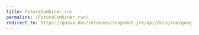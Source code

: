 ```yaml
---
title: FutureCombiner.run
permalink: /FutureCombiner.run/
redirect_to: https://guava.dev/releases/snapshot-jre/api/docs/com/google/common/util/concurrent/Futures.FutureCombiner.html#run-java.lang.Runnable-java.util.concurrent.Executor-
---
```

